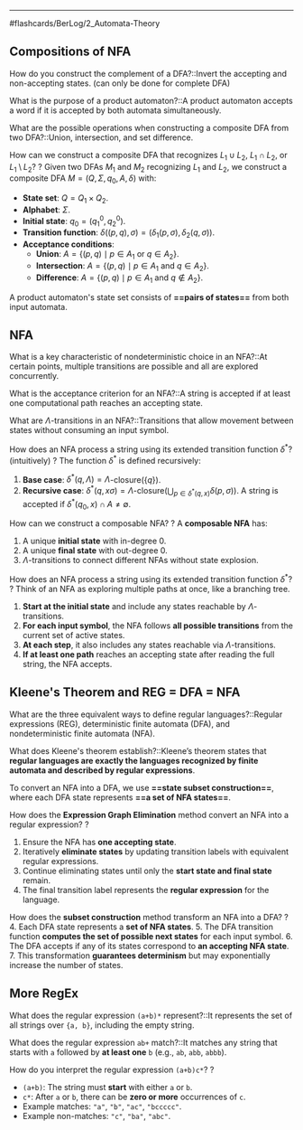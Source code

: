 ___
#flashcards/BerLog/2_Automata-Theory 

## Compositions of NFA


How do you construct the complement of a DFA?::Invert the accepting and non-accepting states. (can only be done for complete DFA)
<!--SR:!2025-02-26,16,292-->

What is the purpose of a product automaton?::A product automaton accepts a word if it is accepted by both automata simultaneously.
<!--SR:!2025-02-25,15,296-->

What are the possible operations when constructing a composite DFA from two DFA?::Union, intersection, and set difference.
<!--SR:!2025-02-25,15,298-->

How can we construct a composite DFA that recognizes $L_1 \cup L_2$, $L_1 \cap L_2$, or $L_1 \setminus L_2$?
?
Given two DFAs $M_1$ and $M_2$ recognizing $L_1$ and $L_2$, we construct a composite DFA $M = (Q, \Sigma, q_0, A, \delta)$ with:
- **State set**: $Q = Q_1 \times Q_2$.
- **Alphabet**: $\Sigma$.
- **Initial state**: $q_0 = (q_1^0, q_2^0)$.
- **Transition function**: $\delta((p, q), \sigma) = (\delta_1(p, \sigma), \delta_2(q, \sigma))$.
- **Acceptance conditions**:
	- **Union**: $A = \{(p, q) \mid p \in A_1 \text{ or } q \in A_2\}$.
	- **Intersection**: $A = \{(p, q) \mid p \in A_1 \text{ and } q \in A_2\}$.
	- **Difference**: $A = \{(p, q) \mid p \in A_1 \text{ and } q \notin A_2\}$.
<!--SR:!2025-02-23,7,252-->


A product automaton's state set consists of **==pairs of states==** from both input automata.
<!--SR:!2025-02-24,14,292-->


## NFA

What is a key characteristic of nondeterministic choice in an NFA?::At certain points, multiple transitions are possible and all are explored concurrently.
<!--SR:!2025-02-25,15,294-->

What is the acceptance criterion for an NFA?::A string is accepted if at least one computational path reaches an accepting state.
<!--SR:!2025-02-22,12,278-->

What are $\Lambda$-transitions in an NFA?::Transitions that allow movement between states without consuming an input symbol.
<!--SR:!2025-02-24,14,297-->

How does an NFA process a string using its extended transition function $\delta^*$? (intuitively)
?
The function $\delta^*$ is defined recursively:
1. **Base case**: $\delta^*(q, \Lambda) = \Lambda$-closure$(\{q\})$.
2. **Recursive case**:
   $\delta^*(q, x\sigma) = \Lambda\text{-closure} \left( \bigcup_{p \in \delta^*(q, x)} \delta(p, \sigma) \right)$.
A string is accepted if $\delta^*(q_0, x) \cap A \neq \emptyset$.
<!--SR:!2025-02-26,16,292-->

How can we construct a composable NFA?
?
A **composable NFA** has:
1. A unique **initial state** with in-degree 0.
2. A unique **final state** with out-degree 0.
3. $\Lambda$-transitions to connect different NFAs without state explosion.
<!--SR:!2025-02-26,16,294-->

How does an NFA process a string using its extended transition function $\delta^*$?
?
Think of an NFA as exploring multiple paths at once, like a branching tree.
1. **Start at the initial state** and include any states reachable by $\Lambda$-transitions.
2. **For each input symbol**, the NFA follows **all possible transitions** from the current set of active states.
3. **At each step**, it also includes any states reachable via $\Lambda$-transitions.
4. **If at least one path** reaches an accepting state after reading the full string, the NFA accepts.
<!--SR:!2025-02-24,14,297-->

## Kleene's Theorem and REG = DFA = NFA

What are the three equivalent ways to define regular languages?::Regular expressions (REG), deterministic finite automata (DFA), and nondeterministic finite automata (NFA).
<!--SR:!2025-02-27,17,303-->

What does Kleene's theorem establish?::Kleene’s theorem states that **regular languages are exactly the languages recognized by finite automata and described by regular expressions**.
<!--SR:!2025-02-22,12,278-->


To convert an NFA into a DFA, we use **==state subset construction==**, where each DFA state represents **==a set of NFA states==**.
<!--SR:!2025-02-24,14,290!2025-02-25,15,298-->  


How does the **Expression Graph Elimination** method convert an NFA into a regular expression?
?
1. Ensure the NFA has **one accepting state**.
2. Iteratively **eliminate states** by updating transition labels with equivalent regular expressions.
3. Continue eliminating states until only the **start state and final state** remain.
4. The final transition label represents the **regular expression** for the language.
<!--SR:!2025-02-21,9,269-->


How does the **subset construction** method transform an NFA into a DFA?
?
4. Each DFA state represents a **set of NFA states**.
5. The DFA transition function **computes the set of possible next states** for each input symbol.
6. The DFA accepts if any of its states correspond to **an accepting NFA state**.
7. This transformation **guarantees determinism** but may exponentially increase the number of states.
<!--SR:!2025-03-01,13,289-->

## More RegEx

What does the regular expression `(a+b)*` represent?::It represents the set of all strings over `{a, b}`, including the empty string.
<!--SR:!2025-02-27,17,305-->

What does the regular expression `ab+` match?::It matches any string that starts with `a` followed by **at least one** `b` (e.g., `ab`, `abb`, `abbb`).
<!--SR:!2025-02-27,17,305-->


How do you interpret the regular expression `(a+b)c*`?
?
- `(a+b)`: The string must **start** with either `a` or `b`.
- `c*`: After `a` or `b`, there can be **zero or more** occurrences of `c`.
- Example matches: `"a"`, `"b"`, `"ac"`, `"bccccc"`.
- Example non-matches: `"c"`, `"ba"`, `"abc"`.
<!--SR:!2025-02-27,17,304-->